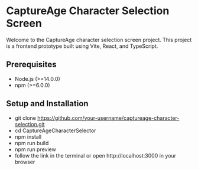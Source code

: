 # CaptureAge Character Selection Screen

Welcome to the CaptureAge character selection screen project. 
This project is a frontend prototype built using Vite, React, and TypeScript.

## Prerequisites
- Node.js (>=14.0.0)
- npm (>=6.0.0)

## Setup and Installation
- git clone https://github.com/your-username/captureage-character-selection.git
- cd CaptureAgeCharacterSelector
- npm install
- npm run build
- npm run preview
- follow the link in the terminal or open http://localhost:3000 in your browser